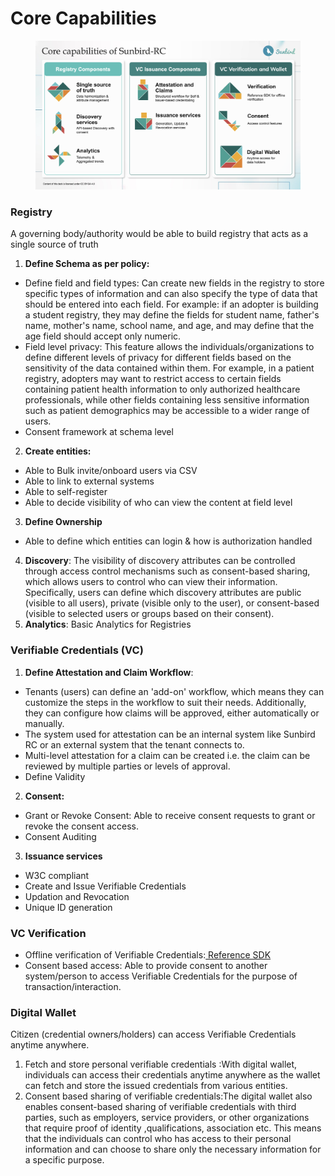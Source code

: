 # Core Capabilities

<figure><img src="../../.gitbook/assets/Screenshot 2022-11-08 at 12.11.40 PM.png" alt=""><figcaption></figcaption></figure>

### Registry

A governing body/authority would be able to build registry that acts as a single source of truth

1. **Define Schema as per policy:**

* Define field and field types: Can create new fields in the registry to store specific types of information and can also specify the type of data that should be entered into each field. For example: if an adopter is building a student registry, they may define the fields for student name, father's name, mother's name, school name, and age, and may define that the age field should accept only numeric.
* Field level privacy: This feature allows the individuals/organizations to define different levels of privacy for different fields based on the sensitivity of the data contained within them. For example, in a patient registry, adopters may want to restrict access to certain fields containing patient health information to only authorized healthcare professionals, while other fields containing less sensitive information such as patient demographics may be accessible to a wider range of users.
* Consent framework at schema level

2. **Create entities:**

* Able to Bulk invite/onboard users via CSV
* Able to link to external systems
* Able to self-register
* Able to decide visibility of who can view the content at field level

3. **Define Ownership**

* Able to define which entities can login & how is authorization handled

4. **Discovery**: The visibility of discovery attributes can be controlled through access control mechanisms such as consent-based sharing, which allows users to control who can view their information. Specifically, users can define which discovery attributes are public (visible to all users), private (visible only to the user), or consent-based (visible to selected users or groups based on their consent).
5. **Analytics**: Basic Analytics for Registries

### Verifiable Credentials (VC)

1. **Define Attestation and Claim Workflow**:

* Tenants (users) can define an 'add-on' workflow, which means they can customize the steps in the workflow to suit their needs. Additionally, they can configure how claims will be approved, either automatically or manually.
* The system used for attestation can be an internal system like Sunbird RC or an external system that the tenant connects to.
* Multi-level attestation for a claim can be created i.e. the claim can be reviewed by multiple parties or levels of approval.
* Define Validity

2. &#x20;**Consent:**

* Grant or Revoke Consent: Able to receive consent requests to grant or revoke the consent access.
* Consent Auditing

3. **Issuance services**

* W3C compliant
* Create and Issue Verifiable Credentials
* Updation and Revocation
* Unique ID generation

### VC Verification

* Offline verification of Verifiable Credentials:[ Reference SDK](https://docs.sunbirdrc.dev/vc-verification-module)
* Consent based access: Able to provide consent to another system/person to access Verifiable Credentials for the purpose of transaction/interaction.

### Digital Wallet

Citizen (credential owners/holders) can access Verifiable Credentials anytime anywhere.

1. Fetch and store personal verifiable credentials :With digital wallet, individuals can access their credentials anytime anywhere as the wallet can fetch and store the issued credentials from various entities.
2. Consent based sharing of verifiable credentials:The digital wallet also enables consent-based sharing of verifiable credentials with third parties, such as employers, service providers, or other organizations that require proof of identity ,qualifications, association etc. This means that the individuals can control who has access to their personal information and can choose to share only the necessary information for a specific purpose.
